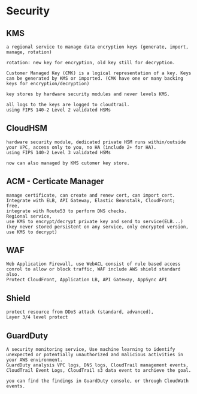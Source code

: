 # Security

## KMS
    a regional service to manage data encryption keys (generate, import, manage, rotation)

    rotation: new key for encryption, old key still for decryption.

    Customer Managed Key (CMK) is a logical representation of a key. Keys can be generated by KMS or imported. (CMK have one or many backing keys for encryption/decryption)

    key stores by hardware security modules and never levels KMS.

    all logs to the keys are logged to cloudtrail.
    using FIPS 140-2 Level 2 validated HSMs

## CloudHSM
    hardware security module, dedicated private HSM runs within/outside your VPC, access only to you, no HA (include 2+ for HA).
    using FIPS 140-2 Level 3 validated HSMs 

    now can also managed by KMS cutomer key store.
    
## ACM - Certicate Manager
    manage certificate, can create and renew cert, can import cert.
    Integrate with ELB, API Gateway, Elastic Beanstalk, CloudFront;
    free,
    integrate with Route53 to perform DNS checks.
    Regional service,
    use KMS to encrypt/decrypt private key and send to service(ELB...)
    (key never stored persistent on any service, only encrypted version, use KMS to decrypt)

## WAF
    Web Application Firewall, use WebACL consist of rule based access conrol to allow or block traffic, WAF include AWS shield standard also.
    Protect CloudFront, Application LB, API Gateway, AppSync API

## Shield
    protect resource from DDoS attack (standard, advanced), 
    Layer 3/4 level protect

## GuardDuty
    A security monitoring service, Use machine learning to identify unexpected or potentially unauthorized and malicious activities in your AWS environment.
    GuardDuty analysis VPC logs, DNS logs, CloudTrail management events, CloudTrail Event Logs, CloudTrail s3 data event to archieve the goal.

    you can find the findings in GuardDuty console, or through CloudWath events.